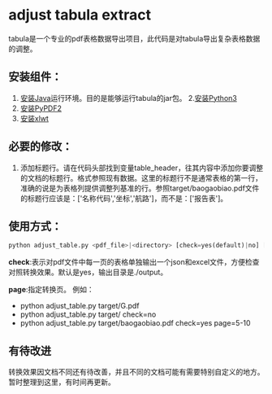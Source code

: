 # adjust tabula extract
tabula是一个专业的pdf表格数据导出项目，此代码是对tabula导出复杂表格数据的调整。

## 安装组件：
1. [安装Java](http://www.oracle.com/technetwork/java/javase/downloads/jre8-downloads-2133155.html "java")运行环境。目的是能够运行tabula的jar包。
2.[安装Python3](https://www.python.org/downloads/ "下载Python3")
3. [安装PyPDF2](https://pypi.org/project/PyPDF2/ "PyPDF2")
4. [安装xlwt](https://pypi.org/project/xlwt/ "xlwt")

## 必要的修改：
1. 添加标题行。请在代码头部找到变量table_header，往其内容中添加你要调整的文档的标题行。格式参照现有数据。这里的标题行不是通常表格的第一行，准确的说是为表格列提供调整列基准的行。参照target/baogaobiao.pdf文件的标题行应该是：['名称代码','坐标','航路']，而不是：['报告表']。

## 使用方式：
```python
python adjust_table.py <pdf_file>|<directory> [check=yes(default)|no] [page=2|2-10|all|top5(default)]
```
**check**:表示对pdf文件中每一页的表格单独输出一个json和excel文件，方便检查对照转换效果。默认是yes，输出目录是./output。

**page**:指定转换页。
例如：
* python adjust_table.py target/G.pdf 
* python adjust_table.py target/  check=no 
* python adjust_table.py target/baogaobiao.pdf  check=yes page=5-10

## 有待改进
转换效果因文档不同还有待改善，并且不同的文档可能有需要特别自定义的地方。暂时整理到这里，有时间再更新。
